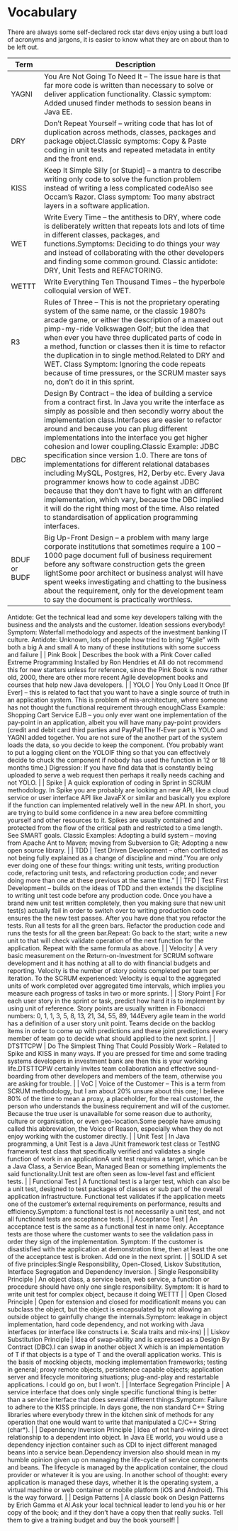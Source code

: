 # Vocabulary

There are always some self-declared rock star devs enjoy using a butt load of acronyms and jargons, it is easier to know what they are on about than to be left out.

| Term | Description |
| ---- | ----------- |
| YAGNI | You Are Not Going To Need It – The issue hare is that far more code is written than necessary to solve or deliver application functionality. Classic symptom: Added unused finder methods to session beans in Java EE. |
| DRY | Don’t Repeat Yourself – writing code that has lot of duplication across methods, classes, packages and package object.Classic symptoms: Copy & Paste coding in unit tests and repeated metadata in entity and the front end. |
| KISS | Keep It Simple Silly [or Stupid] – a mantra to describe writing only code to solve the function problem instead of writing a less complicated codeAlso see Occam’s Razor. Class symptom: Too many abstract layers in a software application. |
| WET | Write Every Time – the antithesis to DRY, where code is deliberately written that repeats lots and lots of time in different classes, packages, and functions.Symptoms: Deciding to do things your way and instead of collaborating with the other developers and finding some common ground. Classic antidote: DRY, Unit Tests and REFACTORING. |
| WETTT | Write Everything Ten Thousand Times – the hyperbole colloquial version of WET. |
| R3 | Rules of Three – This is not the proprietary operating system of the same name, or the classic 1980?s arcade game, or either the description of a maxed out pimp-my-ride Volkswagen Golf; but the idea that when ever you have three duplicated parts of code in a method, function or classes then it is time to refactor the duplication in to single method.Related to DRY and WET. Class Symptom: Ignoring the code repeats because of time pressures, or the SCRUM master says no, don’t do it in this sprint. |
| DBC | Design By Contract – the idea of building a service from a contract first. In Java you write the interface as simply as possible and then secondly worry about the implementation class.Interfaces are easier to refactor around and because you can plug different implementations into the interface you get higher cohesion and lower coupling.Classic Example: JDBC specification since version 1.0. There are tons of implementations for different relational databases including MySQL, Postgres, H2, Derby etc. Every Java programmer knows how to code against JDBC because that they don’t have to fight with an different implementation, which vary, because the DBC implied it will do the right thing most of the time. Also related to standardisation of application programming interfaces. |
| BDUF or BUDF | Big Up-Front Design – a problem with many large corporate institutions that sometimes require a 100 – 1000 page document full of business requirement before any software construction gets the green lightSome poor architect or business analyst will have spent weeks investigating and chatting to the business about the requirement, only for the development team to say the document is practically worthless.
Antidote: Get the technical lead and some key developers talking with the business and the analysts and the customer. Ideation sessions everybody! Symptom: Waterfall methodology and aspects of the investment banking IT culture.
Antidote: Unknown, lots of people how tried to bring “Agile” with both a big A and small A to many of these institutions with some success and failure |
| Pink Book | Describes the book with a Pink Cover called Extreme Programming Installed by Ron Hendries et AlI do not recommend this for new starters unless for reference, since the Pink Book is now rather old, 2000, there are other more recent Agile development books and courses that help new Java developers. |
| YOLO | You Only Load It Once [If Ever] – this is related to fact that you want to have a single source of truth in an application system. This is problem of mis-architecture, where someone has not thought the functional requirement through enoughClass Example: Shopping Cart Service EJB – you only ever want one implementation of the pay-point in an application, albeit you will have many pay-point providers (credit and debit card third parties and PayPal)The If-Ever part is YOLO and YAGNI added together. You are not sure of the another part of the system loads the data, so you decide to keep the component. (You probably want to put a logging client on the YOLOIF thing so that you can effectively decide to chuck the component if nobody has used the function in 12 or 18 months time.) Digression: If you have find data that is constantly being uploaded to serve a web request then perhaps it really needs caching and not YOLO. |
| Spike | A quick exploration of coding in Sprint in SCRUM methodology. In Spike you are probably are looking an new API, like a cloud service or user interface API like JavaFX or similar and basically you explore if the function can implemented relatively well in the new API. In short, you are trying to build some confidence in a new area before committing yourself and other resources to it. Spikes are usually contained and protected from the flow of the critical path and restricted to a time length. See SMART goals. Classic Examples: Adopting a build system – moving from Apache Ant to Maven; moving from Subversion to Git; Adopting a new open source library. |
| TDD | Test Driven Development – often conflicted as not being fully explained as a change of discipline and mind.”You are only ever doing one of these four things: writing unit tests, writing production code, refactoring unit tests, and refactoring production code; and never doing more than one at these previous at the same time.” |
| TFD | Test First Development – builds on the ideas of TDD and then extends the discipline to writing unit test code before any production code. Once you have a brand new unit test written completely, then you making sure that new unit test(s) actually fail in order to switch over to writing production code ensures the the new test passes. After you have done that you refactor the tests. Run all tests for all the green bars. Refactor the production code and runs the tests for all the green bar.Repeat: Go back to the start; write a new unit to that will check validate operation of the next function for the application. Repeat with the same formula as above. |
| Velocity | A very basic measurement on the Return-on-Investment for SCRUM software development and it has nothing at all to do with financial budgets and reporting. Velocity is the number of story points completed per team per iteration. To the SCRUM experienced: Velocity is equal to the aggregated units of work completed over aggregated time intervals, which implies you measure each progress of tasks in two or more sprints. |
| Story Point | For each user story in the sprint or task, predict how hard it is to implement by using unit of reference. Story points are usually written in Fibonacci numbers: 0, 1, 1, 3, 5, 8, 13, 21, 34, 55, 89, 144Every agile team in the world has a definition of a user story unit point. Teams decide on the backlog items in order to come up with predictions and these joint predictions every member of team go to decide what should applied to the next sprint. |
| DTSTTCPW | Do The Simplest Thing That Could Possibly Work – Related to Spike and KISS in many ways. If you are pressed for time and some trading systems developers in investment bank are then this is your working life.DTSTTCPW certainly invites team collaboration and effective sound-boarding from other developers and members of the team, otherwise you are asking for trouble. |
| VoC | Voice of the Customer – This is a term from SCRUM methodology, but I am about 20% unsure about this one; I believe 80% of the time to mean a proxy, a placeholder, for the real customer, the person who understands the business requirement and will of the customer. Because the true user is unavailable for some reason due to authority, culture or organisation, or even geo-location.Some people have amusing called this abbreviation, the Voice of Reason, especially when they do not enjoy working with the customer directly. |
| Unit Test | In Java programming, a Unit Test is a Java JUnit framework test class or TestNG framework test class that specifically verified and validates a single function of work in an applicationA unit test requires a target, which can be a Java Class, a Service Bean, Managed Bean or something implements the said functionality.Unit test are often seen as low-level fast and efficient tests. |
| Functional Test | A functional test is a larger test, which can also be a unit test, designed to test packages of classes or sub part of the overall application infrastructure. Functional test validates if the application meets one of the customer’s external requirements on performance, results and efficiency.Symptom: a functional test is not necessarily a unit test, and not all functional tests are acceptance tests. |
| Acceptance Test | An acceptance test is the same as a functional test in name only. Acceptance tests are those where the customer wants to see the validation pass in order they sign of the implementation. Symptom: If the customer is disastisfied with the application at demonstration time, then at least the one of the acceptance test is broken. Add one in the next sprint. |
| SOLID	A set of five principles:Single Responsibility, Open-Closed, Liskov Substitution, Interface Segregation and Dependency Inversion.
| Single Responsibility Principle | An object class, a service bean, web service, a function or procedure should have only one single responsibility. Symptom: It is hard to write unit test for complex object, because it doing WETTT |
| Open Closed Principle | Open for extension and closed for modificationIt means you can subclass the object, but the object is encapsulated by not allowing an outside object to gainfully change the internals.Symptom: leakage in object implementation, hard code dependency, and not working with Java interfaces (or interface like constructs i.e. Scala traits and mix-ins) |
| Liskov Substitution Principle | Idea of swap-ability and is expressed as a Design By Contract (DBC).I can swap in another object X which is an implementation of T if that objects is a type of T and the overall application works. This is the basis of mocking objects, mocking implementation frameworks; testing in general; proxy remote objects, persistence capable objects; application server and lifecycle monitoring situations; plug-and-play and restartable applications. I could go on, but I won’t. |
| Interface Segregation Principle | A service interface that does only single specific functional thing is better than a service interface that does several different things.Symptom: Failure to adhere to the KISS principle. In days gone, the non standard C++ String libraries where everybody threw in the kitchen sink of methods for any operation that one would want to write that manipulated a C/C++ String (char*). |
| Dependency Inversion Principle | Idea of not hard-wiring a direct relationship to a dependent into object. In Java EE world, you would use a dependency injection container such as CDI to inject different managed beans into a service bean.Dependency inversion also should mean in my humble opinion given up on managing the life-cycle of service components and beans. The lifecycle is managed by the application container, the cloud provider or whatever it is you are using. In another school of thought: every application is managed these days, whether it is the operating system, a virtual machine or web container or mobile platform (iOS and Android). This is the way forward. |
| Design Patterns | A classic book on Design Patterns by Erich Gamma et Al.Ask your local technical leader to lend you his or her copy of the book; and if they don’t have a copy then that really sucks. Tell them to give a training budget and buy the book yourself! |
